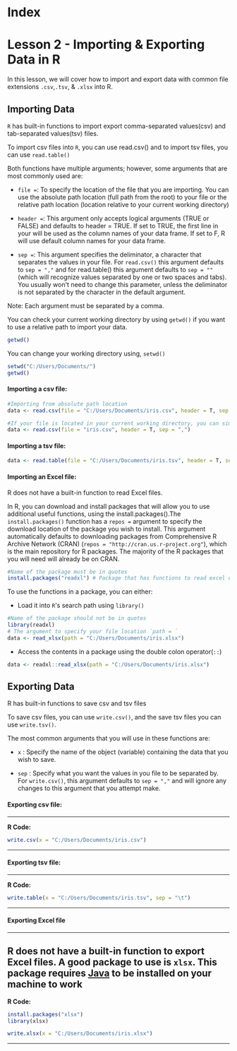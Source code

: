 # Index

# Lesson 2 - Importing & Exporting Data in R

In this lesson, we will cover how to import and export data with common file extensions `.csv`,`.tsv`, & `.xlsx` into R.

## Importing Data

`R` has built-in functions to import export comma-separated values(csv) and tab-separated values(tsv) files. 

To import csv files into `R`, you can use read.csv() and to import tsv files, you can use `read.table()`

Both functions have multiple arguments; however, some arguments that are most commonly used are:

- `file =`: To specify the location of the file that you are importing. You can use the absolute path location (full path from the root) to your file or the relative path location (location relative to your current working directory)

- `header =`: This argument only accepts logical arguments (TRUE or FALSE) and defaults to header = TRUE. If set to TRUE, the first line in your will be used as the column names of your data frame. If set to F, R will use default column names for your data frame.

- `sep =`: This argument specifies the deliminator, a character that separates the values in your file. For `read.csv()` this argument defaults to `sep = ","` and for read.table() this argument defaults to `sep = ""` (which will recognize values separated by one or two spaces and tabs). You usually won't need to change this parameter, unless the deliminator is not separated by the character in the default argument.

Note: Each argument must be separated by a comma.

You can check your current working directory by using `getwd()` if you want to use a relative path to import your data. 

```R
getwd()
```
You can change your working directory using, `setwd()`

```R
setwd("C:/Users/Documents/")
getwd()
```

#### Importing a csv file:
```R
#Importing from absolute path location
data <- read.csv(file = "C:/Users/Documents/iris.csv", header = T, sep = ",")

#If your file is located in your current working directory, you can simply use the name of your file. This would be the relative path location of your file.
data <- read.csv(file = "iris.csv", header = T, sep = ",")
```


#### Importing a tsv file:
```R
data <- read.table(file = "C:/Users/Documents/iris.tsv", header = T, sep = "\t")
```

#### Importing an Excel file:

R does not have a built-in function to read Excel files. 

In R, you can download and install packages that will allow you to use additional useful functions, using the install.packages().The `install.packages()` function has a `repos =` argument to specify the download location of the package you wish to install. This argument automatically defaults to downloading packages from Comprehensive R Archive Network (CRAN) (`repos = "http://cran.us.r-project.org"`), which is the main repository for R packages. The majority of the R packages that you will need will already be on CRAN. 

```R
#Name of the package must be in quotes
install.packages("readxl") # Package that has functions to read excel data into R
```

To use the functions in a package, you can either:

- Load it into `R`'s search path using `library()`
```R
#Name of the package should not be in quotes
library(readxl)
# The argument to specify your file location `path = `
data <- read_xlsx(path = "C:/Users/Documents/iris.xlsx")
```
- Access the contents in a package using the double colon operator(`::`)
```R
data <- readxl::read_xlsx(path = "C:/Users/Documents/iris.xlsx")
```

## Exporting Data

R has built-in functions to save csv and tsv files

To save csv files, you can use `write.csv()`, and the save tsv files you can use `write.tsv()`.

The most common arguments that you will use in these functions are:

- `x` : Specify the name of the object (variable) containing the data that you wish to save.

- `sep` : Specify what you want the values in you file to be separated by. For `write.csv()`, this argument defaults to `sep = ","` and will ignore any changes to this argument that you attempt make. 

#### Exporting csv file:

----
**R Code:**
```R
write.csv(x = "C:/Users/Documents/iris.csv")
```
----
#### Exporting tsv file:

----
**R Code:**
```R
write.table(x = "C:/Users/Documents/iris.tsv", sep = "\t")
```
----
#### Exporting Excel file

----
R does not have a built-in function to export Excel files. A good package to use is `xlsx`. This package requires [Java](https://www.java.com/en/download/) to be installed on your machine to work
----

**R Code:**
```R
install.packages("xlsx")
library(xlsx)

write.xlsx(x = "C:/Users/Documents/iris.xlsx")
```
----

